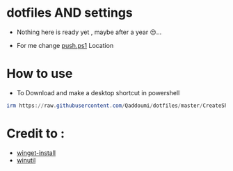 # dotfiles AND settings

 - Nothing here is ready yet , maybe after a year 😒...
 
 - For me change [push.ps1](https://github.com/Qaddoumi/dotfiles/blob/master/push.ps1) Location

# How to use

  - To Download and make a desktop shortcut in powershell
```powershell
irm https://raw.githubusercontent.com/Qaddoumi/dotfiles/master/CreateShortcut.ps1 | iex
```

# Credit to :
 - [winget-install](https://github.com/asheroto/winget-install)
 - [winutil](https://github.com/ChrisTitusTech/winutil)

